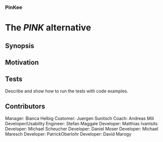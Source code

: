 ### PinKee
# The _PINK_ alternative

## Synopsis

## Motivation

## Tests

Describe and show how to run the tests with code examples.

## Contributors

Manager: Bianca Helbig
Customer: Juergen Sunitsch
Coach: Andreas Mili
Developer/Usability Engineer: Stefan Maggale
Developer: Matthias Ivantsits
Developer: Michael Scheucher
Developer: Daniel Moser
Developer: Michael Maresch
Developer: PatrickOberlohr
Developer: David Marogy


